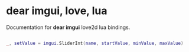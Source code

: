 # dear imgui, love, lua

Documentation for **dear imgui** love2d lua bindings.

```lua

_, setValue = imgui.SliderInt(name, startValue, minValue, maxValue)












```
